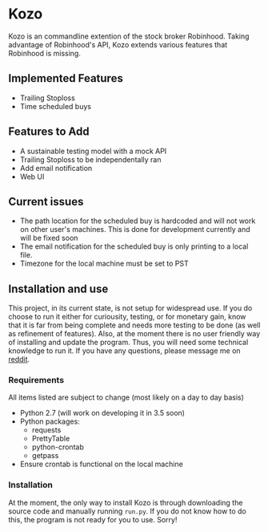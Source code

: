 # Kozo
Kozo is an commandline extention of the stock broker Robinhood. Taking advantage of Robinhood's API, Kozo extends various features that Robinhood is missing.
## Implemented Features
- Trailing Stoploss
- Time scheduled buys
## Features to Add
- A sustainable testing model with a mock API
- Trailing Stoploss to be independentally ran
- Add email notification
- Web UI
## Current issues
- The path location for the scheduled buy is hardcoded and will not work
on other user's machines. This is done for development currently and will
be fixed soon
- The email notification for the scheduled buy is only printing to a local file.
- Timezone for the local machine must be set to PST
## Installation and use
This project, in its current state, is not setup for widespread use. If you do choose to run it either for curiousity, testing, or for monetary gain, know that it is far from being complete and needs more testing to be done (as well as refinement of features). Also, at the moment there is no user friendly way of installing and update the program. Thus, you will need some technical knowledge to run it. If you have any questions, please message me on [reddit](http://www.reddit.com/u/piratesearch).
### Requirements
All items listed are subject to change (most likely on a day to day basis)
- Python 2.7 (will work on developing it in 3.5 soon)
- Python packages:
  - requests
  - PrettyTable
  - python-crontab
  - getpass
- Ensure crontab is functional on the local machine
### Installation
At the moment, the only way to install Kozo is through downloading the source code and manually running `run.py`. If you do not know how to do this, the program is not ready for you to use. Sorry!
